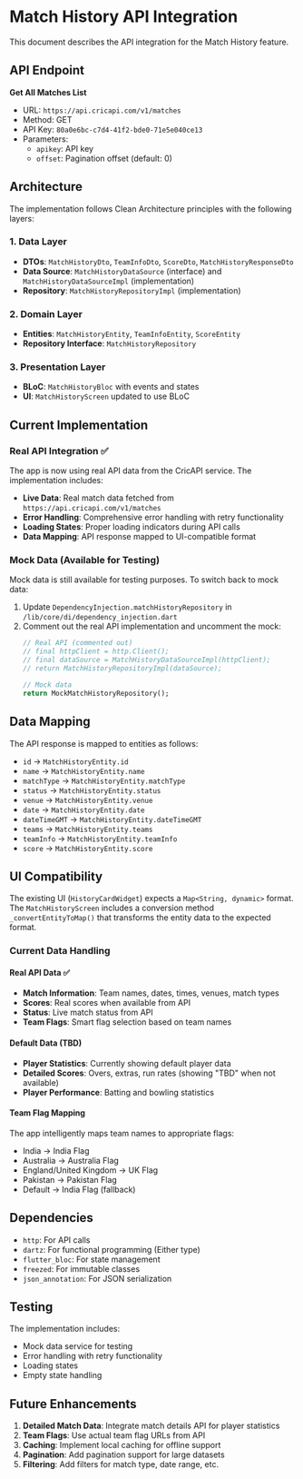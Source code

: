 # Match History API Integration

This document describes the API integration for the Match History feature.

## API Endpoint

**Get All Matches List**
- URL: `https://api.cricapi.com/v1/matches`
- Method: GET
- API Key: `80a0e6bc-c7d4-41f2-bde0-71e5e040ce13`
- Parameters:
  - `apikey`: API key
  - `offset`: Pagination offset (default: 0)

## Architecture

The implementation follows Clean Architecture principles with the following layers:

### 1. Data Layer
- **DTOs**: `MatchHistoryDto`, `TeamInfoDto`, `ScoreDto`, `MatchHistoryResponseDto`
- **Data Source**: `MatchHistoryDataSource` (interface) and `MatchHistoryDataSourceImpl` (implementation)
- **Repository**: `MatchHistoryRepositoryImpl` (implementation)

### 2. Domain Layer
- **Entities**: `MatchHistoryEntity`, `TeamInfoEntity`, `ScoreEntity`
- **Repository Interface**: `MatchHistoryRepository`

### 3. Presentation Layer
- **BLoC**: `MatchHistoryBloc` with events and states
- **UI**: `MatchHistoryScreen` updated to use BLoC

## Current Implementation

### Real API Integration ✅
The app is now using real API data from the CricAPI service. The implementation includes:

- **Live Data**: Real match data fetched from `https://api.cricapi.com/v1/matches`
- **Error Handling**: Comprehensive error handling with retry functionality
- **Loading States**: Proper loading indicators during API calls
- **Data Mapping**: API response mapped to UI-compatible format

### Mock Data (Available for Testing)
Mock data is still available for testing purposes. To switch back to mock data:

1. Update `DependencyInjection.matchHistoryRepository` in `/lib/core/di/dependency_injection.dart`
2. Comment out the real API implementation and uncomment the mock:
   ```dart
   // Real API (commented out)
   // final httpClient = http.Client();
   // final dataSource = MatchHistoryDataSourceImpl(httpClient);
   // return MatchHistoryRepositoryImpl(dataSource);
   
   // Mock data
   return MockMatchHistoryRepository();
   ```

## Data Mapping

The API response is mapped to entities as follows:

- `id` → `MatchHistoryEntity.id`
- `name` → `MatchHistoryEntity.name`
- `matchType` → `MatchHistoryEntity.matchType`
- `status` → `MatchHistoryEntity.status`
- `venue` → `MatchHistoryEntity.venue`
- `date` → `MatchHistoryEntity.date`
- `dateTimeGMT` → `MatchHistoryEntity.dateTimeGMT`
- `teams` → `MatchHistoryEntity.teams`
- `teamInfo` → `MatchHistoryEntity.teamInfo`
- `score` → `MatchHistoryEntity.score`

## UI Compatibility

The existing UI (`HistoryCardWidget`) expects a `Map<String, dynamic>` format. The `MatchHistoryScreen` includes a conversion method `_convertEntityToMap()` that transforms the entity data to the expected format.

### Current Data Handling

#### Real API Data ✅
- **Match Information**: Team names, dates, times, venues, match types
- **Scores**: Real scores when available from API
- **Status**: Live match status from API
- **Team Flags**: Smart flag selection based on team names

#### Default Data (TBD)
- **Player Statistics**: Currently showing default player data
- **Detailed Scores**: Overs, extras, run rates (showing "TBD" when not available)
- **Player Performance**: Batting and bowling statistics

#### Team Flag Mapping
The app intelligently maps team names to appropriate flags:
- India → India Flag
- Australia → Australia Flag  
- England/United Kingdom → UK Flag
- Pakistan → Pakistan Flag
- Default → India Flag (fallback)

## Dependencies

- `http`: For API calls
- `dartz`: For functional programming (Either type)
- `flutter_bloc`: For state management
- `freezed`: For immutable classes
- `json_annotation`: For JSON serialization

## Testing

The implementation includes:
- Mock data service for testing
- Error handling with retry functionality
- Loading states
- Empty state handling

## Future Enhancements

1. **Detailed Match Data**: Integrate match details API for player statistics
2. **Team Flags**: Use actual team flag URLs from API
3. **Caching**: Implement local caching for offline support
4. **Pagination**: Add pagination support for large datasets
5. **Filtering**: Add filters for match type, date range, etc.
